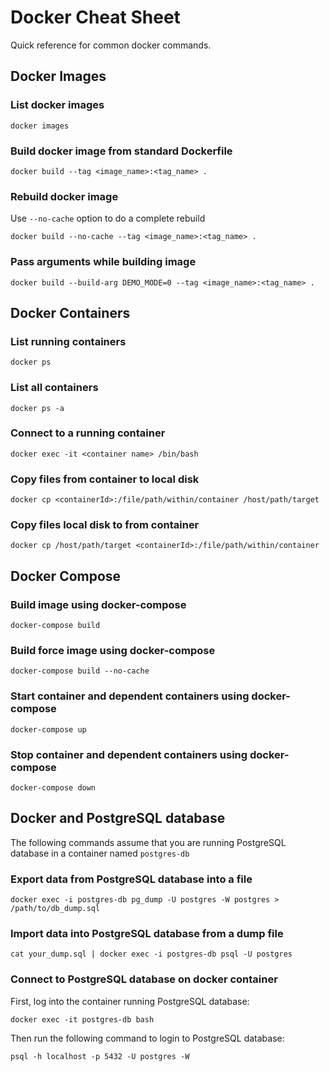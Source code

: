 # Docker Cheat Sheet
Quick reference for common docker commands.

## Docker Images
### List docker images
```
docker images
```

### Build docker image from standard Dockerfile
```
docker build --tag <image_name>:<tag_name> .
```

### Rebuild docker image
Use `--no-cache` option to do a complete rebuild
```
docker build --no-cache --tag <image_name>:<tag_name> .
```

### Pass arguments while building image
```
docker build --build-arg DEMO_MODE=0 --tag <image_name>:<tag_name> .
```

## Docker Containers
### List running containers
```
docker ps
```

### List all containers
```
docker ps -a
```

### Connect to a running container
```
docker exec -it <container name> /bin/bash
```

### Copy files from container to local disk
```
docker cp <containerId>:/file/path/within/container /host/path/target
```

### Copy files local disk to from container
```
docker cp /host/path/target <containerId>:/file/path/within/container
```

## Docker Compose
### Build image using docker-compose
```
docker-compose build
```

### Build force image using docker-compose
```
docker-compose build --no-cache
```

### Start container and dependent containers using docker-compose
```
docker-compose up
```

### Stop container and dependent containers using docker-compose
```
docker-compose down
```

## Docker and PostgreSQL database
The following commands assume that you are running PostgreSQL database in a container named `postgres-db`

### Export data from PostgreSQL database into a file
```
docker exec -i postgres-db pg_dump -U postgres -W postgres > /path/to/db_dump.sql
```

### Import data into PostgreSQL database from a dump file
```
cat your_dump.sql | docker exec -i postgres-db psql -U postgres
```

### Connect to PostgreSQL database on docker container
First, log into the container running PostgreSQL database:
```
docker exec -it postgres-db bash
```

Then run the following command to login to PostgreSQL database:
```
psql -h localhost -p 5432 -U postgres -W
```
